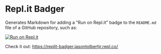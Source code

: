 # Repl.it Badger

Generates Markdown for adding a "Run on Repl.it" badge to the `README.md` file of a GitHub repository, such as:

[![Run on Repl.it](https://repl.it/badge/github/jasonalantolbert/replit-badger)](https://repl.it/@jasontolbertjr/replit-badger)

Check it out: https://replit-badger.jasontolbertjr.repl.co/
